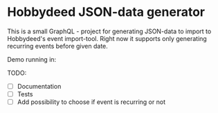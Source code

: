 # Hobbydeed JSON-data generator

This is a small GraphQL - project for generating JSON-data to import to Hobbydeed's event import-tool. Right now it supports only generating recurring events before given date.

Demo running in: 

TODO:
- [ ] Documentation
- [ ] Tests
- [ ] Add possibility to choose if event is recurring or not